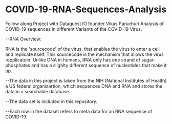 # COVID-19-RNA-Sequences-Analysis 

Follow along Project with Dataquest IO founder Vikas Paruchuri
Analysis of COVID-19 sequences in different Variants of the COVID-19 Virus.

--RNA Overview:

   RNA is the 'sourcecode' of the virus, that enables the virus to enter a cell and replicate itself. This sourcecode    is the mechanism that allows the virus repplicatoin. Unlike DNA in humans, RNA only has one strand of sugar-          phosphates and has a slighlty different sequence of nucleotides that make it up.

--The data in this project is taken from the NIH (National Institutes of Health) a US federal organizartion, which sequences DNA and RNA and stores the data in a searchable database. 

--The data set is included in this repository. 

--Each row in the dataset refers to meta data for an RNA sequence of COVID-19.

